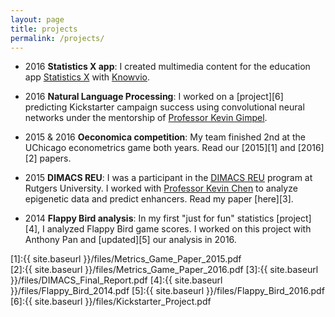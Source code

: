 ```yaml
---
layout: page
title: projects
permalink: /projects/
---
```


- 2016 **Statistics X app**: I created multimedia content for the education app [Statistics X](https://itunes.apple.com/us/app/statistics-x-college-ap-stats/id1087170766?mt=8) with [Knowvio](http://knowvio.org/). 

- 2016 **Natural Language Processing**: I worked on a [project][6] predicting Kickstarter campaign success using convolutional neural networks under the mentorship of [Professor Kevin Gimpel](http://ttic.uchicago.edu/~kgimpel/). 

- 2015 & 2016 **Oeconomica competition**: My team finished 2nd at the UChicago econometrics game both years. Read our [2015][1] and [2016][2] papers.

- 2015 **DIMACS REU**: I was a participant in the [DIMACS REU](http://reu.dimacs.rutgers.edu/) program at Rutgers University. I worked with [Professor Kevin Chen](https://genetics.rutgers.edu/faculty/faculty-list/userprofile/kcchen/) to analyze epigenetic data and predict enhancers. Read my paper [here][3].

- 2014 **Flappy Bird analysis**: In my first "just for fun" statistics [project][4], I analyzed Flappy Bird game scores. I worked on this project with Anthony Pan and [updated][5] our analysis in 2016. 

[1]:{{ site.baseurl }}/files/Metrics_Game_Paper_2015.pdf   
[2]:{{ site.baseurl }}/files/Metrics_Game_Paper_2016.pdf 
[3]:{{ site.baseurl }}/files/DIMACS_Final_Report.pdf
[4]:{{ site.baseurl }}/files/Flappy_Bird_2014.pdf
[5]:{{ site.baseurl }}/files/Flappy_Bird_2016.pdf
[6]:{{ site.baseurl }}/files/Kickstarter_Project.pdf
